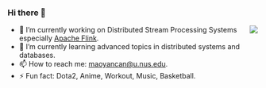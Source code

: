 ### Hi there 👋


<img align="right" src="https://github-readme-stats.vercel.app/api?username=yancanmao&show_icons=true&include_all_commits=true&hide_border=true" />

- 🔭 I’m currently working on Distributed Stream Processing Systems especially [Apache Flink](http://github.com/apache/flink/).
- 🌱 I’m currently learning advanced topics in distributed systems and databases.
- 📫 How to reach me: maoyancan@u.nus.edu.
- ⚡ Fun fact: Dota2, Anime, Workout, Music, Basketball.

